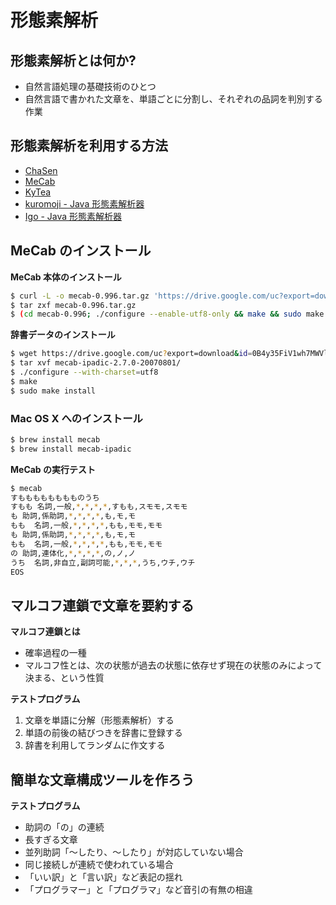 形態素解析
==========

形態素解析とは何か?
------------------

- 自然言語処理の基礎技術のひとつ
- 自然言語で書かれた文章を、単語ごとに分割し、それぞれの品詞を判別する作業


形態素解析を利用する方法
-----------------------

- [ChaSen](http://chasen-legacy.osdn.jp)
- [MeCab](http://taku910.github.io/mecab/)
- [KyTea](http://phontron.com/kytea/index-ja.html)
- [kuromoji - Java 形態素解析器](http://www.atilika.com/ja/products/kuromoji.html)
- [Igo - Java 形態素解析器](http://igo.osdn.jp)


MeCab のインストール
-------------------

__MeCab 本体のインストール__

```bash
$ curl -L -o mecab-0.996.tar.gz 'https://drive.google.com/uc?export=download&id=0B4y35FiV1wh7cENtOXlicTFaRUE'
$ tar zxf mecab-0.996.tar.gz
$ (cd mecab-0.996; ./configure --enable-utf8-only && make && sudo make install)
```

__辞書データのインストール__

```bash
$ wget https://drive.google.com/uc?export=download&id=0B4y35FiV1wh7MWVlSDBCSXZMTXM
$ tar xvf mecab-ipadic-2.7.0-20070801/
$ ./configure --with-charset=utf8
$ make
$ sudo make install
```

### Mac OS X へのインストール

```bash
$ brew install mecab
$ brew install mecab-ipadic
```

__MeCab の実行テスト__

```bash
$ mecab
すもももももももものうち
すもも 名詞,一般,*,*,*,*,すもも,スモモ,スモモ
も 助詞,係助詞,*,*,*,*,も,モ,モ
もも  名詞,一般,*,*,*,*,もも,モモ,モモ
も 助詞,係助詞,*,*,*,*,も,モ,モ
もも  名詞,一般,*,*,*,*,もも,モモ,モモ
の 助詞,連体化,*,*,*,*,の,ノ,ノ
うち  名詞,非自立,副詞可能,*,*,*,うち,ウチ,ウチ
EOS
```


マルコフ連鎖で文章を要約する
------------------------------

__マルコフ連鎖とは__

- 確率過程の一種
- マルコフ性とは、次の状態が過去の状態に依存せず現在の状態のみによって決まる、という性質

__テストプログラム__

1. 文章を単語に分解（形態素解析）する
2. 単語の前後の結びつきを辞書に登録する
3. 辞書を利用してランダムに作文する



簡単な文章構成ツールを作ろう
-----------------------------

__テストプログラム__

- 助詞の「の」の連続
- 長すぎる文章
- 並列助詞「〜したり、〜したり」が対応していない場合
- 同じ接続しが連続で使われている場合
- 「いい訳」と「言い訳」など表記の揺れ
- 「プログラマー」と「プログラマ」など音引の有無の相違


